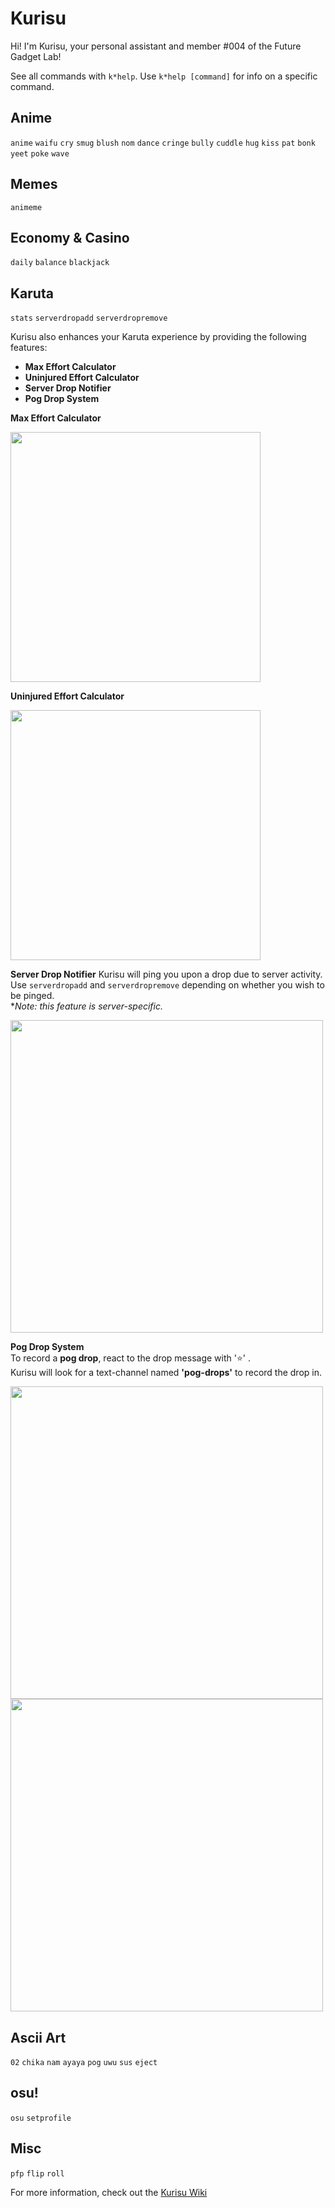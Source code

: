 # Kurisu

Hi! I'm Kurisu, your personal assistant and member #004 of the Future Gadget Lab! 

See all commands with `k*help`.
Use `k*help [command]` for info on a specific command.

## Anime

`anime` `waifu` `cry` `smug` `blush` `nom` `dance` `cringe` `bully` `cuddle` `hug` `kiss` `pat` `bonk` `yeet` `poke` `wave`  

## Memes

`animeme`

## Economy & Casino

`daily` `balance` `blackjack`

## Karuta
`stats` `serverdropadd` `serverdropremove`

Kurisu also enhances your Karuta experience by providing the following features:
* **Max Effort Calculator**
* **Uninjured Effort Calculator**
* **Server Drop Notifier**
* **Pog Drop System**

**Max Effort Calculator**

<img src="https://imgur.com/ixB0034.png" width="400px"/>

**Uninjured Effort Calculator**

<img src="https://imgur.com/OteEgX8.png" width="400px"/>

**Server Drop Notifier**
Kurisu will ping you upon a drop due to server activity. \
Use `serverdropadd` and `serverdropremove` depending on whether you wish to be pinged. \
**Note: this feature is server-specific.*

<img src="https://imgur.com/NIOx9LV.png" width="500px"/>

**Pog Drop System** \
To record a **pog drop**, react to the drop message with '⭐' . \
Kurisu will look for a text-channel named **'pog-drops'** to record the drop in.

<img src="https://imgur.com/Y4PoVyz.png" width="500px"/>
<img src="https://imgur.com/ooLoqgn.png" width="500px"/>

## Ascii Art

`02` `chika` `nam` `ayaya` `pog` `uwu` `sus` `eject` 

## osu!

`osu` `setprofile`

## Misc

`pfp` `flip` `roll`

For more information, check out the [Kurisu Wiki](https://github.com/eyang2020/Kurisu/wiki)
